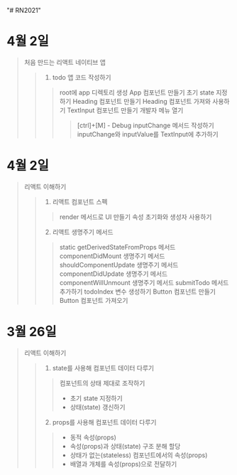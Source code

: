 "# RN2021"
# 4월 2일
> 처음 만드는 리액트 네이티브 앱
>> 1. todo 앱 코드 작성하기
>>> root에 app 디렉토리 생성
>>> App 컴포넌트 만들기
>>> 초기 state 지정하기
>>> Heading 컴포넌트 만들기
>>> Heading 컴포넌트 가져와 사용하기
>>> TextInput 컴포넌트 만들기
>>> 개발자 메뉴 열기
>>>> [ctrl]+[M] - Debug
>>> inputChange 메서드 작성하기
>>> inputChange와 inputValue를 TextInput에 추가하기

# 4월 2일
> 리액트 이해하기
>> 1. 리액트 컴포넌트 스펙
>>> render 메서드로 UI 만들기
>>> 속성 초기화와 생성자 사용하기
>> 2. 리액트 생명주기 메서드
>>> static getDerivedStateFromProps 메서드
>>> componentDidMount 생명주기 메서드
>>> shouldComponentUpdate 생명주기 메서드
>>> componentDidUpdate 생명주기 메서드
>>> componentWillUnmount 생명주기 메서드
>>> submitTodo 메서드 추가하기
>>> todoIndex 변수 생성하기
>>> Button 컴포넌트 만들기
>>> Button 컴포넌트 가져오기

# 3월 26일
> 리액트 이해하기
>> 1. state를 사용해 컴포넌트 데이터 다루기
>>> 컴포넌트의 상태 제대로 조작하기
>>> - 초기 state 지정하기
>>> - 상태(state) 갱신하기
>> 2. props를 사용해 컴포넌트 데이터 다루기
>>> - 동적 속성(props)
>>> - 속성(props)과 상태(state) 구조 분해 할당
>>> - 상태가 없는(stateless) 컴포넌트에서의 속성(props)
>>> - 배열과 개체를 속성(props)으로 전달하기